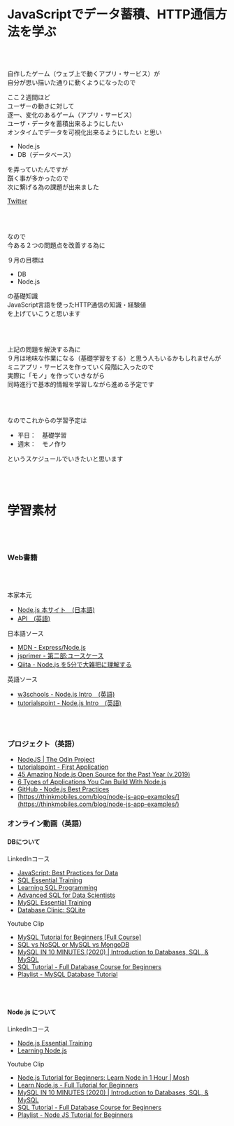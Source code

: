 # JavaScriptでデータ蓄積、HTTP通信方法を学ぶ

<br>
<br>

自作したゲーム（ウェブ上で動くアプリ・サービス）が  
自分が思い描いた通りに動くようになったので

ここ２週間ほど  
ユーザーの動きに対して  
逐一、変化のあるゲーム（アプリ・サービス）  
ユーザ・データを蓄積出来るようにしたい  
オンタイムでデータを可視化出来るようにしたい
と思い

- Node.js
- DB（データベース）

を弄っていたんですが  
躓く事が多かったので  
次に繋げる為の課題が出来ました

[Twitter](https://twitter.com/research_coding/status/1299788864354123776?s=20)

<br>
<br>

なので  
今ある２つの問題点を改善する為に

９月の目標は

- DB
- Node.js

の基礎知識  
JavaScript言語を使ったHTTP通信の知識・経験値  
を上げていこうと思います

<br>
<br>

上記の問題を解決する為に  
９月は地味な作業になる（基礎学習をする）と思う人もいるかもしれませんが  
ミニアプリ・サービスを作っていく段階に入ったので  
実際に「モノ」を作っていきながら  
同時進行で基本的情報を学習しながら進める予定です

<br>
<br>

なのでこれからの学習予定は

- 平日：　基礎学習
- 週末：　モノ作り

というスケジュールでいきたいと思います

<br>
<br>

# 学習素材

<br>
<br>

### Web書籍

<br>
<br>

本家本元
- [Node.js 本サイト　(日本語)](https://nodejs.org/ja/)
- [API　(英語)](https://nodejs.org/api/)

日本語ソース
- [MDN - Express/Node.js](https://nodejs.org/api/)
- [jsprimer - 第二部:ユースケース](https://jsprimer.net/use-case/)
- [Qiita - Node.js を5分で大雑把に理解する](https://qiita.com/hshimo/items/1ecb7ed1b567aacbe559)

英語ソース
- [w3schools - Node.js Intro　(英語)](https://www.w3schools.com/nodejs/nodejs_intro.asp)
- [tutorialspoint - Node.js Intro　(英語)](https://www.tutorialspoint.com/nodejs/nodejs_introduction.htm)

<br>
<br>

### プロジェクト（英語）

- [NodeJS | The Odin Project](https://www.theodinproject.com/courses/nodejs)
- [tutorialspoint - First Application](https://www.tutorialspoint.com/nodejs/nodejs_first_application.htm)
- [45 Amazing Node.js Open Source for the Past Year (v.2019)](https://medium.mybridge.co/45-amazing-node-js-open-source-for-the-past-year-v-2019-c774d750e925)
- [6 Types of Applications You Can Build With Node.js](https://www.netguru.com/blog/node-js-apps)
- [GitHub - Node.js Best Practices](https://github.com/goldbergyoni/nodebestpractices)
- [https://thinkmobiles.com/blog/node-js-app-examples/](https://thinkmobiles.com/blog/node-js-app-examples/)

### オンライン動画（英語）

#### DBについて

LinkedInコース
- [JavaScript: Best Practices for Data](https://www.linkedin.com/learning-login/share?forceAccount=false&redirect=https%3A%2F%2Fwww.linkedin.com%2Flearning%2Fjavascript-best-practices-for-data%3Ftrk%3Dshare_ent_url&account=35392996)
- [SQL Essential Training](https://www.linkedin.com/learning-login/share?forceAccount=false&redirect=https%3A%2F%2Fwww.linkedin.com%2Flearning%2Fsql-essential-training-3%3Ftrk%3Dshare_ent_url&account=35392996)
- [Learning SQL Programming](https://www.linkedin.com/learning-login/share?forceAccount=false&redirect=https%3A%2F%2Fwww.linkedin.com%2Flearning%2Flearning-sql-programming%3Ftrk%3Dshare_ent_url&account=35392996)
- [Advanced SQL for Data Scientists](https://www.linkedin.com/learning-login/share?forceAccount=false&redirect=https%3A%2F%2Fwww.linkedin.com%2Flearning%2Fadvanced-sql-for-data-scientists%3Ftrk%3Dshare_ent_url&account=35392996)
- [MySQL Essential Training](https://www.linkedin.com/learning-login/share?forceAccount=false&redirect=https%3A%2F%2Fwww.linkedin.com%2Flearning%2Fmysql-essential-training-2%3Ftrk%3Dshare_ent_url&account=35392996)
- [Database Clinic: SQLite](https://www.linkedin.com/learning-login/share?forceAccount=false&redirect=https%3A%2F%2Fwww.linkedin.com%2Flearning%2Fdatabase-clinic-sqlite%3Ftrk%3Dshare_ent_url&account=35392996)

Youtube Clip
- [MySQL Tutorial for Beginners [Full Course]](https://youtu.be/7S_tz1z_5bA)
- [SQL vs NoSQL or MySQL vs MongoDB](https://youtu.be/ZS_kXvOeQ5Y)
- [MySQL IN 10 MINUTES (2020) | Introduction to Databases, SQL, & MySQL](https://youtu.be/2bW3HuaAUcY)
- [SQL Tutorial - Full Database Course for Beginners](https://youtu.be/HXV3zeQKqGY)
- [Playlist - MySQL Database Tutorial](https://www.youtube.com/watch?v=KgiCxe-ZW8o&list=PL32BC9C878BA72085)

<br>
<br>

#### Node.js について

LinkedInコース
- [Node.js Essential Training](https://www.linkedin.com/learning-login/share?forceAccount=false&redirect=https%3A%2F%2Fwww.linkedin.com%2Flearning%2Fnode-js-essential-training-3%3Ftrk%3Dshare_ent_url&account=35392996)
- [Learning Node.js](https://www.linkedin.com/learning-login/share?forceAccount=false&redirect=https%3A%2F%2Fwww.linkedin.com%2Flearning%2Flearning-node-js-2%3Ftrk%3Dshare_ent_url&account=35392996)

Youtube Clip
- [Node.js Tutorial for Beginners: Learn Node in 1 Hour | Mosh](https://www.youtube.com/watch?v=TlB_eWDSMt4)
- [Learn Node.js - Full Tutorial for Beginners](https://www.youtube.com/watch?v=RLtyhwFtXQA)
- [MySQL IN 10 MINUTES (2020) | Introduction to Databases, SQL, & MySQL](https://youtu.be/2bW3HuaAUcY)
- [SQL Tutorial - Full Database Course for Beginners](https://youtu.be/HXV3zeQKqGY)
- [Playlist - Node JS Tutorial for Beginners](https://www.youtube.com/watch?v=w-7RQ46RgxU&list=PL4cUxeGkcC9gcy9lrvMJ75z9maRw4byYp)

